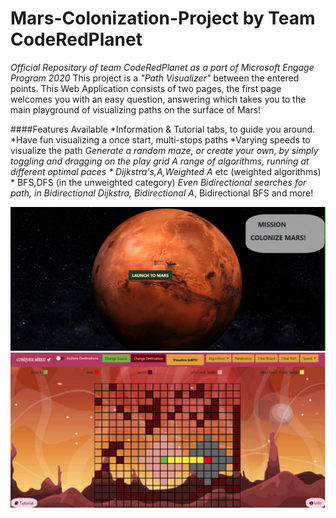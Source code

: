 # Mars-Colonization-Project by Team CodeRedPlanet
_Official Repository of team CodeRedPlanet as a part of Microsoft Engage Program 2020_
This project is a _*"Path Visualizer"*_ between the entered points. This Web Application consists of two pages,
the first page welcomes you with an easy question, answering which takes you to the main playground of visualizing paths on the surface of Mars!

####Features Available
*Information & Tutorial tabs, to guide you around.
*Have fun visualizing a once start, multi-stops paths
*Varying speeds to visualize the path
*Generate a random maze, or create your own, by simply toggling and dragging on the play grid
*A range of algorithms, running at different optimal paces
        * Dijkstra's,A*,Weighted A* etc (weighted algorithms)
        * BFS,DFS (in the unweighted category)
        *Even Bidirectional searches for path, in Bidirectional Dijkstra, Bidirectional A*, Bidirectional BFS and more!

![First page](/public/intro.png?raw=true)
![Main page](/public/main.png?raw=true)

